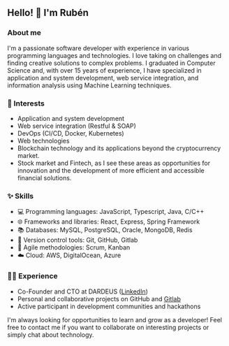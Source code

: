 ## Hello! 👋 I'm Rubén

### About me

I'm a passionate software developer with experience in various programming languages and technologies. I love taking on challenges and finding creative solutions to complex problems. I graduated in Computer Science and, with over 15 years of experience, I have specialized in application and system development, web service integration, and information analysis using Machine Learning techniques.

### 👀 Interests

- Application and system development
- Web service integration (Restful & SOAP)
- DevOps (CI/CD, Docker, Kubernetes)
- Web technologies
- Blockchain technology and its applications beyond the cryptocurrency market.
- Stock market and Fintech, as I see these areas as opportunities for innovation and the development of more efficient and accessible financial solutions.

### ✨ Skills

- 💻 Programming languages: JavaScript, Typescript, Java, C/C++
- 🌐 Frameworks and libraries: React, Express, Spring Framework
- 📚 Databases: MySQL, PostgreSQL, Oracle, MongoDB, Redis
- 🔧 Version control tools: Git, GitHub, Gitlab
- 🚀 Agile methodologies: Scrum, Kanban
- ☁️ Cloud: AWS, DigitalOcean, Azure

### 👨‍💼 Experience

- Co-Founder and CTO at DARDEUS ([LinkedIn](https://linkedin.com/in/rubenqba))
- Personal and collaborative projects on GitHub and [Gitlab](https://gitlab.com/rubenqba)
- Active participant in development communities and hackathons

I'm always looking for opportunities to learn and grow as a developer! Feel free to contact me if you want to collaborate on interesting projects or simply chat about technology.

<!---
rubenqba/rubenqba is a ✨ special ✨ repository because its `README.md` (this file) appears on your GitHub profile.
You can click the Preview link to take a look at your changes.
--->
